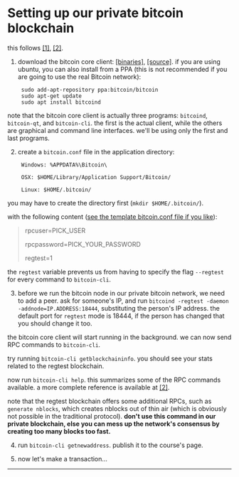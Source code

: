 # Setting up our private bitcoin blockchain

this follows [[1]](https://bitcoin.org/en/developer-examples), [[2]](https://bitcoin.org/en/developer-reference).

1. download the bitcoin core
   client:
   [[binaries]](https://bitcoin.org/en/download "bitcoin core download page"), 
   [[source]](https://github.com/bitcoin/bitcoin).
   if you are using ubuntu, you can also install from a PPA (this is
   not recommended if you are going to use the real Bitcoin network):

        sudo add-apt-repository ppa:bitcoin/bitcoin
        sudo apt-get update
		sudo apt install bitcoind

note that the bitcoin core client is actually three programs:
`bitcoind`, `bitcoin-qt`, and `bitcoin-cli`. the first is the actual
client, while the others are graphical and command line
interfaces. we'll be using only the first and last programs.

2. create a `bitcoin.conf` file in the application directory:

        Windows: %APPDATA%\Bitcoin\
                
        OSX: $HOME/Library/Application Support/Bitcoin/
                
        Linux: $HOME/.bitcoin/
	
you may have to create the directory first (`mkdir $HOME/.bitcoin/`).

with the following content ([see the template bitcoin.conf file if you like](https://github.com/bitcoin/bitcoin/blob/master/contrib/debian/examples/bitcoin.conf)):

> rpcuser=PICK_USER
>
> rpcpassword=PICK_YOUR_PASSWORD
>
> regtest=1

the `regtest` variable prevents us from having to specify the flag
`--regtest` for every command to `bitcoin-cli`.

3. before we run the bitcoin node in our private bitcoin network, we
need to add a peer. ask for someone's IP, and run `bitcoind -regtest
-daemon -addnode=IP.ADDRESS:18444`, substituting the person's IP
address. the default port for `regtest` mode is 18444, if the person
has changed that you should change it too. 

the bitcoin core client will start running in the background.  we can
now send RPC commands to `bitcoin-cli`.

try running `bitcoin-cli getblockchaininfo`. you should see your stats related to the regtest blockchain.

now run `bitcoin-cli help`. this summarizes some of the RPC commands
available. a more complete reference is available at
[[2]](https://bitcoin.org/en/developer-reference).

note that the regtest blockchain offers some additional RPCs, such as
`generate nblocks`, which creates nblocks out of thin air (which is
obviously not possible in the traditional protocol). **don't use this
command in our private blockchain, else you can mess up the network's
consensus by creating too many blocks too fast.**

4. run `bitcoin-cli getnewaddress`. publish it to the course's page.

5. now let's make a transaction...

---

